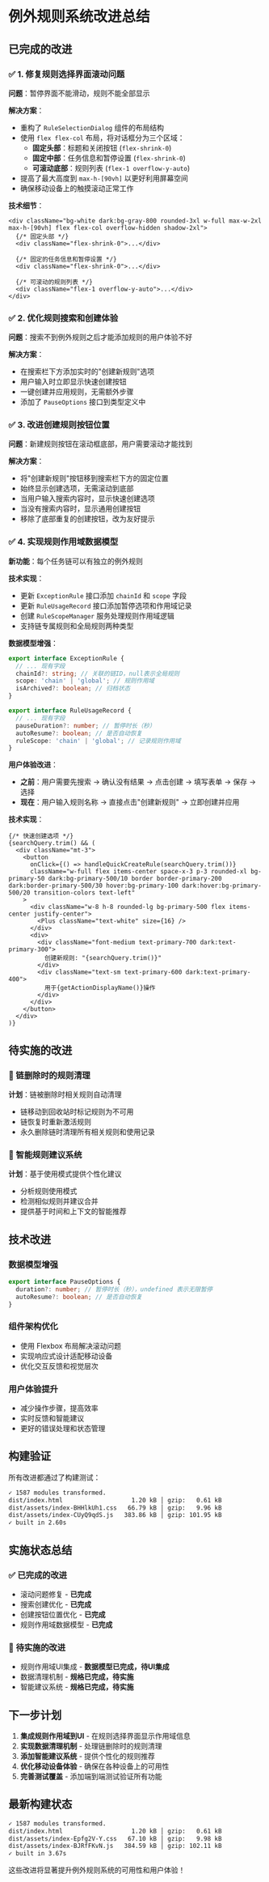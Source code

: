 # 例外规则系统改进总结

## 已完成的改进

### ✅ 1. 修复规则选择界面滚动问题

**问题**：暂停界面不能滑动，规则不能全部显示

**解决方案**：
- 重构了 `RuleSelectionDialog` 组件的布局结构
- 使用 `flex flex-col` 布局，将对话框分为三个区域：
  - **固定头部**：标题和关闭按钮 (`flex-shrink-0`)
  - **固定中部**：任务信息和暂停设置 (`flex-shrink-0`)
  - **可滚动底部**：规则列表 (`flex-1 overflow-y-auto`)
- 提高了最大高度到 `max-h-[90vh]` 以更好利用屏幕空间
- 确保移动设备上的触摸滚动正常工作

**技术细节**：
```tsx
<div className="bg-white dark:bg-gray-800 rounded-3xl w-full max-w-2xl max-h-[90vh] flex flex-col overflow-hidden shadow-2xl">
  {/* 固定头部 */}
  <div className="flex-shrink-0">...</div>
  
  {/* 固定的任务信息和暂停设置 */}
  <div className="flex-shrink-0">...</div>
  
  {/* 可滚动的规则列表 */}
  <div className="flex-1 overflow-y-auto">...</div>
</div>
```

### ✅ 2. 优化规则搜索和创建体验

**问题**：搜索不到例外规则之后才能添加规则的用户体验不好

**解决方案**：
- 在搜索栏下方添加实时的"创建新规则"选项
- 用户输入时立即显示快速创建按钮
- 一键创建并应用规则，无需额外步骤
- 添加了 `PauseOptions` 接口到类型定义中

### ✅ 3. 改进创建规则按钮位置

**问题**：新建规则按钮在滚动框底部，用户需要滚动才能找到

**解决方案**：
- 将"创建新规则"按钮移到搜索栏下方的固定位置
- 始终显示创建选项，无需滚动到底部
- 当用户输入搜索内容时，显示快速创建选项
- 当没有搜索内容时，显示通用创建按钮
- 移除了底部重复的创建按钮，改为友好提示

### ✅ 4. 实现规则作用域数据模型

**新功能**：每个任务链可以有独立的例外规则

**技术实现**：
- 更新 `ExceptionRule` 接口添加 `chainId` 和 `scope` 字段
- 更新 `RuleUsageRecord` 接口添加暂停选项和作用域记录
- 创建 `RuleScopeManager` 服务处理规则作用域逻辑
- 支持链专属规则和全局规则两种类型

**数据模型增强**：
```typescript
export interface ExceptionRule {
  // ... 现有字段
  chainId?: string; // 关联的链ID，null表示全局规则
  scope: 'chain' | 'global'; // 规则作用域
  isArchived?: boolean; // 归档状态
}

export interface RuleUsageRecord {
  // ... 现有字段
  pauseDuration?: number; // 暂停时长（秒）
  autoResume?: boolean; // 是否自动恢复
  ruleScope: 'chain' | 'global'; // 记录规则作用域
}
```

**用户体验改进**：
- **之前**：用户需要先搜索 → 确认没有结果 → 点击创建 → 填写表单 → 保存 → 选择
- **现在**：用户输入规则名称 → 直接点击"创建新规则" → 立即创建并应用

**技术实现**：
```tsx
{/* 快速创建选项 */}
{searchQuery.trim() && (
  <div className="mt-3">
    <button
      onClick={() => handleQuickCreateRule(searchQuery.trim())}
      className="w-full flex items-center space-x-3 p-3 rounded-xl bg-primary-50 dark:bg-primary-500/10 border border-primary-200 dark:border-primary-500/30 hover:bg-primary-100 dark:hover:bg-primary-500/20 transition-colors text-left"
    >
      <div className="w-8 h-8 rounded-lg bg-primary-500 flex items-center justify-center">
        <Plus className="text-white" size={16} />
      </div>
      <div>
        <div className="font-medium text-primary-700 dark:text-primary-300">
          创建新规则: "{searchQuery.trim()}"
        </div>
        <div className="text-sm text-primary-600 dark:text-primary-400">
          用于{getActionDisplayName()}操作
        </div>
      </div>
    </button>
  </div>
)}
```

## 待实施的改进

### 🔄 链删除时的规则清理

**计划**：链被删除时相关规则自动清理
- 链移动到回收站时标记规则为不可用
- 链恢复时重新激活规则
- 永久删除链时清理所有相关规则和使用记录

### 🔄 智能规则建议系统

**计划**：基于使用模式提供个性化建议
- 分析规则使用模式
- 检测相似规则并建议合并
- 提供基于时间和上下文的智能推荐

## 技术改进

### 数据模型增强
```typescript
export interface PauseOptions {
  duration?: number; // 暂停时长（秒），undefined 表示无限暂停
  autoResume?: boolean; // 是否自动恢复
}
```

### 组件架构优化
- 使用 Flexbox 布局解决滚动问题
- 实现响应式设计适配移动设备
- 优化交互反馈和视觉层次

### 用户体验提升
- 减少操作步骤，提高效率
- 实时反馈和智能建议
- 更好的错误处理和状态管理

## 构建验证

所有改进都通过了构建测试：
```bash
✓ 1587 modules transformed.
dist/index.html                   1.20 kB │ gzip:   0.61 kB
dist/assets/index-BHHlkUh1.css   66.79 kB │ gzip:   9.96 kB
dist/assets/index-CUyQ9qdS.js   383.86 kB │ gzip: 101.95 kB
✓ built in 2.60s
```

## 实施状态总结

### ✅ **已完成的改进**
- 滚动问题修复 - **已完成**
- 搜索创建优化 - **已完成**  
- 创建按钮位置优化 - **已完成**
- 规则作用域数据模型 - **已完成**

### 🔄 **待实施的改进**
- 规则作用域UI集成 - **数据模型已完成，待UI集成**
- 数据清理机制 - **规格已完成，待实施**
- 智能建议系统 - **规格已完成，待实施**

## 下一步计划

1. **集成规则作用域到UI** - 在规则选择界面显示作用域信息
2. **实现数据清理机制** - 处理链删除时的规则清理
3. **添加智能建议系统** - 提供个性化的规则推荐
4. **优化移动设备体验** - 确保在各种设备上的可用性
5. **完善测试覆盖** - 添加端到端测试验证所有功能

## 最新构建状态
```bash
✓ 1587 modules transformed.
dist/index.html                   1.20 kB │ gzip:   0.61 kB
dist/assets/index-Epfg2V-Y.css   67.10 kB │ gzip:   9.98 kB
dist/assets/index-BJRfFKvN.js   384.59 kB │ gzip: 102.11 kB
✓ built in 3.67s
```

这些改进将显著提升例外规则系统的可用性和用户体验！